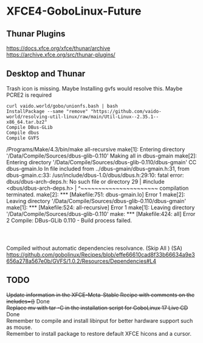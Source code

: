# XFCE4-GoboLinux-Future

## Thunar Plugins
https://docs.xfce.org/xfce/thunar/archive  
https://archive.xfce.org/src/thunar-plugins/  

## Desktop and Thunar
Trash icon is missing.
Maybe Installing gvfs would resolve this.
Maybe PCRE2 is required
```
curl vaido.world/gobo/unionfs.bash | bash
InstallPackage --same "remove" "https://github.com/vaido-world/resolving-util-linux/raw/main/Util-Linux--2.35.1--x86_64.tar.bz2"
Compile DBus-GLib
Compile dbus
Compile GVFS

```
/Programs/Make/4.3/bin/make  all-recursive
make[1]: Entering directory '/Data/Compile/Sources/dbus-glib-0.110'
Making all in dbus-gmain
make[2]: Entering directory '/Data/Compile/Sources/dbus-glib-0.110/dbus-gmain'
  CC       dbus-gmain.lo
In file included from ../dbus-gmain/dbus-gmain.h:31,
                 from dbus-gmain.c:33:
/usr/include/dbus-1.0/dbus/dbus.h:29:10: fatal error: dbus/dbus-arch-deps.h: No such file or directory
   29 | #include <dbus/dbus-arch-deps.h>
      |          ^~~~~~~~~~~~~~~~~~~~~~~
compilation terminated.
make[2]: *** [Makefile:751: dbus-gmain.lo] Error 1
make[2]: Leaving directory '/Data/Compile/Sources/dbus-glib-0.110/dbus-gmain'
make[1]: *** [Makefile:524: all-recursive] Error 1
make[1]: Leaving directory '/Data/Compile/Sources/dbus-glib-0.110'
make: *** [Makefile:424: all] Error 2
Compile: DBus-GLib 0.110 - Build process failed.

```



```
Compiled without automatic dependencies resolvance.  (Skip All ) (SA)
https://github.com/gobolinux/Recipes/blob/effe66610cad8f33b66634a9e3656a278a567e0b/GVFS/1.0.2/Resources/Dependencies#L4


## TODO
~~Update information in the XFCE-Meta-Stable Recipe with comments on the includes=()~~ Done  
~~Replace mv with tar -C in the installation script for GoboLinux 17 Live CD~~ Done  
Remember to compile and install libinput for better hardware support such as mouse.  
Remember to install package to restore default XFCE hicons and a cursor. 
